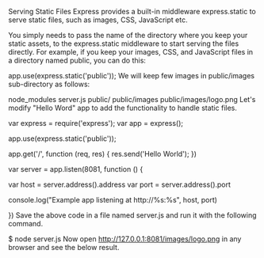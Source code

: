 Serving Static Files
Express provides a built-in middleware express.static to serve static files, such as images, CSS, JavaScript etc.

You simply needs to pass the name of the directory where you keep your static assets, to the express.static middleware to start serving the files directly. For example, if you keep your images, CSS, and JavaScript files in a directory named public, you can do this:

app.use(express.static('public'));
We will keep few images in public/images sub-directory as follows:

node_modules
server.js
public/
public/images
public/images/logo.png
Let's modify "Hello Word" app to add the functionality to handle static files.

var express = require('express');
var app = express();

app.use(express.static('public'));

app.get('/', function (req, res) {
   res.send('Hello World');
})

var server = app.listen(8081, function () {

  var host = server.address().address
  var port = server.address().port

  console.log("Example app listening at http://%s:%s", host, port)

})
Save the above code in a file named server.js and run it with the following command.

$ node server.js
Now open http://127.0.0.1:8081/images/logo.png in any browser and see the below result.
